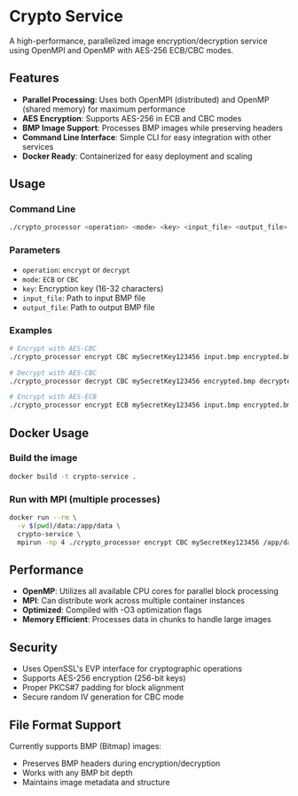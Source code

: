 # Crypto Service

A high-performance, parallelized image encryption/decryption service using OpenMPI and OpenMP with AES-256 ECB/CBC modes.

## Features

- **Parallel Processing**: Uses both OpenMPI (distributed) and OpenMP (shared memory) for maximum performance
- **AES Encryption**: Supports AES-256 in ECB and CBC modes
- **BMP Image Support**: Processes BMP images while preserving headers
- **Command Line Interface**: Simple CLI for easy integration with other services
- **Docker Ready**: Containerized for easy deployment and scaling

## Usage

### Command Line

```bash
./crypto_processor <operation> <mode> <key> <input_file> <output_file>
```

### Parameters

- `operation`: `encrypt` or `decrypt`
- `mode`: `ECB` or `CBC`
- `key`: Encryption key (16-32 characters)
- `input_file`: Path to input BMP file
- `output_file`: Path to output BMP file

### Examples

```bash
# Encrypt with AES-CBC
./crypto_processor encrypt CBC mySecretKey123456 input.bmp encrypted.bmp

# Decrypt with AES-CBC
./crypto_processor decrypt CBC mySecretKey123456 encrypted.bmp decrypted.bmp

# Encrypt with AES-ECB
./crypto_processor encrypt ECB mySecretKey123456 input.bmp encrypted.bmp
```

## Docker Usage

### Build the image

```bash
docker build -t crypto-service .
```

### Run with MPI (multiple processes)

```bash
docker run --rm \
  -v $(pwd)/data:/app/data \
  crypto-service \
  mpirun -np 4 ./crypto_processor encrypt CBC mySecretKey123456 /app/data/image.bmp /app/data/encrypted.bmp
```

## Performance

- **OpenMP**: Utilizes all available CPU cores for parallel block processing
- **MPI**: Can distribute work across multiple container instances
- **Optimized**: Compiled with -O3 optimization flags
- **Memory Efficient**: Processes data in chunks to handle large images

## Security

- Uses OpenSSL's EVP interface for cryptographic operations
- Supports AES-256 encryption (256-bit keys)
- Proper PKCS#7 padding for block alignment
- Secure random IV generation for CBC mode

## File Format Support

Currently supports BMP (Bitmap) images:

- Preserves BMP headers during encryption/decryption
- Works with any BMP bit depth
- Maintains image metadata and structure

